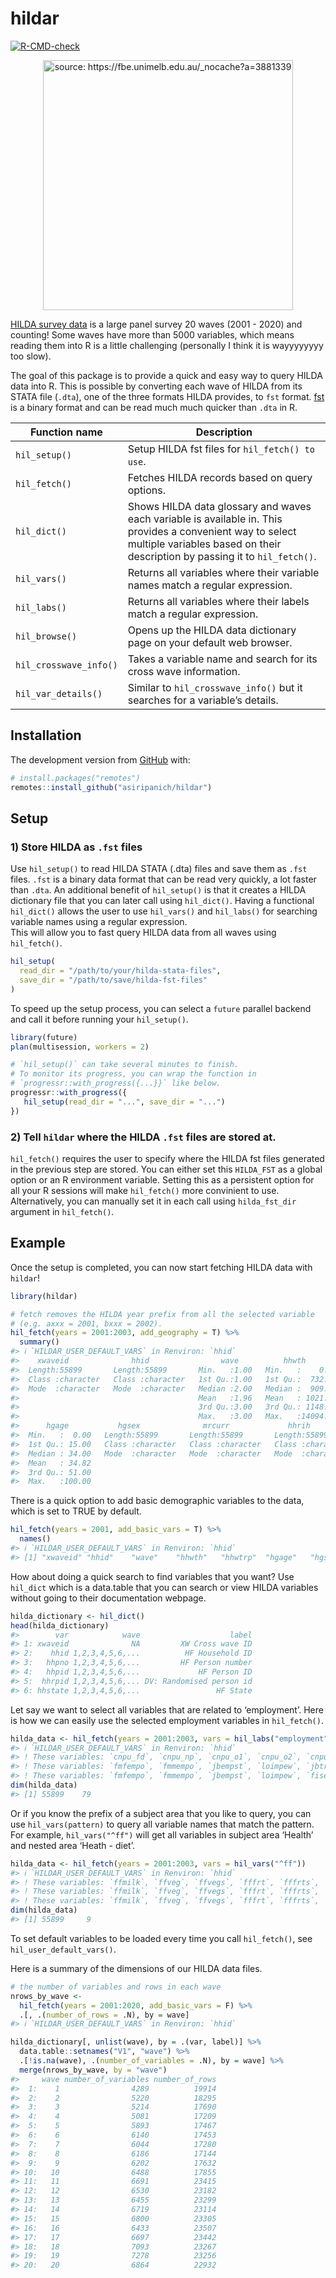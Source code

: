 
<!-- README.md is generated from README.Rmd. Please edit that file -->

# hildar

<!-- badges: start -->

[![R-CMD-check](https://github.com/asiripanich/hildar/actions/workflows/R-CMD-check.yaml/badge.svg)](https://github.com/asiripanich/hildar/actions/workflows/R-CMD-check.yaml)
<!-- badges: end -->

<p align="center">
<img src="https://fbe.unimelb.edu.au/_nocache?a=3881339" title="source: https://fbe.unimelb.edu.au/_nocache?a=3881339" width="400"/>
</p>

[HILDA survey data](https://melbourneinstitute.unimelb.edu.au/hilda) is
a large panel survey 20 waves (2001 - 2020) and counting! Some waves
have more than 5000 variables, which means reading them into R is a
little challenging (personally I think it is wayyyyyyyy too slow).

The goal of this package is to provide a quick and easy way to query
HILDA data into R. This is possible by converting each wave of HILDA
from its STATA file (`.dta`), one of the three formats HILDA provides,
to `fst` format. [fst](https://github.com/fstpackage/fst) is a binary
format and can be read much much quicker than `.dta` in R.

| Function name          | Description                                                                                                                                                                               |
|------------------------|-------------------------------------------------------------------------------------------------------------------------------------------------------------------------------------------|
| `hil_setup()`          | Setup HILDA fst files for `hil_fetch() to use`.                                                                                                                                           |
| `hil_fetch()`          | Fetches HILDA records based on query options.                                                                                                                                             |
| `hil_dict()`           | Shows HILDA data glossary and waves each variable is available in. This provides a convenient way to select multiple variables based on their description by passing it to `hil_fetch()`. |
| `hil_vars()`           | Returns all variables where their variable names match a regular expression.                                                                                                              |
| `hil_labs()`           | Returns all variables where their labels match a regular expression.                                                                                                                      |
| `hil_browse()`         | Opens up the HILDA data dictionary page on your default web browser.                                                                                                                      |
| `hil_crosswave_info()` | Takes a variable name and search for its cross wave information.                                                                                                                          |
| `hil_var_details()`    | Similar to `hil_crosswave_info()` but it searches for a variable’s details.                                                                                                               |

## Installation

The development version from [GitHub](https://github.com/) with:

``` r
# install.packages("remotes")
remotes::install_github("asiripanich/hildar")
```

## Setup

### 1) Store HILDA as `.fst` files

Use `hil_setup()` to read HILDA STATA (.dta) files and save them as
`.fst` files. `.fst` is a binary data format that can be read very
quickly, a lot faster than `.dta`. An additional benefit of
`hil_setup()` is that it creates a HILDA dictionary file that you can
later call using `hil_dict()`. Having a functional `hil_dict()` allows
the user to use `hil_vars()` and `hil_labs()` for searching variable
names using a regular expression.  
This will allow you to fast query HILDA data from all waves using
`hil_fetch()`.

``` r
hil_setup(
  read_dir = "/path/to/your/hilda-stata-files", 
  save_dir = "/path/to/save/hilda-fst-files"
)
```

To speed up the setup process, you can select a `future` parallel
backend and call it before running your `hil_setup()`.

``` r
library(future)
plan(multisession, workers = 2)

# `hil_setup()` can take several minutes to finish.
# To monitor its progress, you can wrap the function in
# `progressr::with_progress({...}}` like below.
progressr::with_progress({
   hil_setup(read_dir = "...", save_dir = "...")
})
```

### 2) Tell `hildar` where the HILDA `.fst` files are stored at.

`hil_fetch()` requires the user to specify where the HILDA fst files
generated in the previous step are stored. You can either set this
`HILDA_FST` as a global option or an R environment variable. Setting
this as a persistent option for all your R sessions will make
`hil_fetch()` more convinient to use. Alternatively, you can manually
set it in each call using `hilda_fst_dir` argument in `hil_fetch()`.

## Example

Once the setup is completed, you can now start fetching HILDA data with
`hildar`!

``` r
library(hildar)

# fetch removes the HILDA year prefix from all the selected variable
# (e.g. axxx = 2001, bxxx = 2002).
hil_fetch(years = 2001:2003, add_geography = T) %>%
  summary()
#> ℹ `HILDAR_USER_DEFAULT_VARS` in Renviron: `hhid`
#>    xwaveid              hhid                wave          hhwth             hhwtrp       
#>  Length:55899       Length:55899       Min.   :1.00   Min.   :    0.0   Min.   :  -10.0  
#>  Class :character   Class :character   1st Qu.:1.00   1st Qu.:  732.7   1st Qu.:  -10.0  
#>  Mode  :character   Mode  :character   Median :2.00   Median :  909.4   Median :  821.9  
#>                                        Mean   :1.96   Mean   : 1021.9   Mean   :  809.4  
#>                                        3rd Qu.:3.00   3rd Qu.: 1148.8   3rd Qu.: 1122.0  
#>                                        Max.   :3.00   Max.   :14094.0   Max.   :16000.0  
#>      hgage           hgsex              mrcurr             hhrih              hhsgcc         
#>  Min.   :  0.00   Length:55899       Length:55899       Length:55899       Length:55899      
#>  1st Qu.: 15.00   Class :character   Class :character   Class :character   Class :character  
#>  Median : 34.00   Mode  :character   Mode  :character   Mode  :character   Mode  :character  
#>  Mean   : 34.82                                                                              
#>  3rd Qu.: 51.00                                                                              
#>  Max.   :100.00
```

There is a quick option to add basic demographic variables to the data,
which is set to TRUE by default.

``` r
hil_fetch(years = 2001, add_basic_vars = T) %>%
  names()
#> ℹ `HILDAR_USER_DEFAULT_VARS` in Renviron: `hhid`
#> [1] "xwaveid" "hhid"    "wave"    "hhwth"   "hhwtrp"  "hgage"   "hgsex"   "mrcurr"  "hhrih"
```

How about doing a quick search to find variables that you want? Use
`hil_dict` which is a data.table that you can search or view HILDA
variables without going to their documentation webpage.

``` r
hilda_dictionary <- hil_dict()
head(hilda_dictionary)
#>        var            wave                    label
#> 1: xwaveid              NA         XW Cross wave ID
#> 2:    hhid 1,2,3,4,5,6,...          HF Household ID
#> 3:   hhpno 1,2,3,4,5,6,...         HF Person number
#> 4:   hhpid 1,2,3,4,5,6,...             HF Person ID
#> 5:  hhrpid 1,2,3,4,5,6,... DV: Randomised person id
#> 6: hhstate 1,2,3,4,5,6,...                 HF State
```

Let say we want to select all variables that are related to
‘employment’. Here is how we can easily use the selected employment
variables in `hil_fetch()`.

``` r
hilda_data <- hil_fetch(years = 2001:2003, vars = hil_labs("employment"))
#> ℹ `HILDAR_USER_DEFAULT_VARS` in Renviron: `hhid`
#> ! These variables: `cnpu_fd`, `cnpu_np`, `cnpu_o1`, `cnpu_o2`, `cnpu_na`, `cnph_o1`, `cnph_o2`, `cnpc_ps`, `cnpc_fd`, `cnpc_o1`, `cnpc_o2`, `cnsu_ps`, `cnsu_fd`, `cnsu_kp`, `cnsu_np`, `cnsu_o1`, `cnsu_o2`, `cnsu_na`, `cnsh_bs`, `cnsh_ru`, `cnsh_re`, `cnsh_ps`, `cnsh_fd`, `cnsh_kp`, `cnsh_o1`, `cnsh_o2`, `cnsc_bs`, `cnsc_ru`, `cnsc_ps`, `cnsc_fd`, `cnsc_kp`, `cnsc_o1`, `cnsc_o2`, `chkb12`, `pjothru`, `pjothra`, `pjotcnt`, `fmfempn`, `fmmempn`, `lshremp`, `lsmnemp`, `lsmncom`, `fisemr`, `lsemp`, `lscom`, `jbtremp`, `ujtros`, `ncesop`, `rcesop`, `rtgwage`, `cnsh_au`, `hepuwrk`, `herjob`, `herhour`, `hechjob`, `hetowrk`, `heonas`, `hespeq`, `heothed`, `nsu1_fd`, `nsu1_o1`, `nsu1_o2`, `nsu1_na`, `nsu1_np`, `nsu2_fd`, `nsu2_o1`, `nsu2_o2`, `nsu2_na`, `nsu2_np`, `nsu3_fd`, `nsu3_o1`, `nsu3_o2`, `nsu3_na`, `nsu3_np`, `nsu4_fd`, `nsu4_o1`, `nsu4_o2`, `nsu4_na`, `nsu4_np`, `nsu5_fd`, `nsu5_o1`, `nsu5_o2`, `nsu5_na`, `nsu5_np`, `nsu6_fd`, `nsu6_o1`, `nsu6_o2`, `nsu6_na`, `nsu6_np`, `nsh1_ps`, `nsh2_ps`, `nsh3_ps`, `nsh4_ps`, `nsh5_ps`, `nsh6_ps`, `nsh1_fd`, `nsh2_fd`, `nsh3_fd`, `nsh4_fd`, `nsh5_fd`, … don't exist in '/Users/amarin/OneDrive - UNSW/data/HIlDA20-fst/Combined_a200u.fst'.
#> ! These variables: `fmfempo`, `fmmempo`, `jbempst`, `loimpew`, `jbtremp`, `ujtros`, `ncesop`, `rcesop`, `rtgwage`, `cnsh_au`, `hepuwrk`, `herjob`, `herhour`, `hechjob`, `hetowrk`, `heonas`, `hespeq`, `heothed`, `nsu1_fd`, `nsu1_o1`, `nsu1_o2`, `nsu1_na`, `nsu1_np`, `nsu2_fd`, `nsu2_o1`, `nsu2_o2`, `nsu2_na`, `nsu2_np`, `nsu3_fd`, `nsu3_o1`, `nsu3_o2`, `nsu3_na`, `nsu3_np`, `nsu4_fd`, `nsu4_o1`, `nsu4_o2`, `nsu4_na`, `nsu4_np`, `nsu5_fd`, `nsu5_o1`, `nsu5_o2`, `nsu5_na`, `nsu5_np`, `nsu6_fd`, `nsu6_o1`, `nsu6_o2`, `nsu6_na`, `nsu6_np`, `nsh1_ps`, `nsh2_ps`, `nsh3_ps`, `nsh4_ps`, `nsh5_ps`, `nsh6_ps`, `nsh1_fd`, `nsh2_fd`, `nsh3_fd`, `nsh4_fd`, `nsh5_fd`, `nsh6_fd`, `nsh1_o1`, `nsh2_o1`, `nsh3_o1`, `nsh4_o1`, `nsh5_o1`, `nsh6_o1`, `nsh1_o2`, `nsh2_o2`, `nsh3_o2`, `nsh4_o2`, `nsh5_o2`, `nsh6_o2`, `npu1_o1`, `npu1_o2`, `npu1_na`, `npu1_np`, `npu2_o1`, `npu2_o2`, `npu2_na`, `npu2_np`, `npu3_o1`, `npu3_o2`, `npu3_na`, `npu3_np`, `npu4_o1`, `npu4_o2`, `npu4_na`, `npu4_np`, `npu5_o1`, `npu5_o2`, `npu5_na`, `npu5_np`, `npu6_o1`, `npu6_o2`, `npu6_na`, `npu6_np`, `nph1_fd`, `nph2_fd`, `nph3_fd`, `nph4_fd`, … don't exist in '/Users/amarin/OneDrive - UNSW/data/HIlDA20-fst/Combined_b200u.fst'.
#> ! These variables: `fmfempo`, `fmmempo`, `jbempst`, `loimpew`, `fisemr`, `cnsh_au`, `hepuwrk`, `herjob`, `herhour`, `hechjob`, `hetowrk`, `heonas`, `hespeq`, `heothed`, `nsu1_fd`, `nsu1_o1`, `nsu1_o2`, `nsu1_na`, `nsu1_np`, `nsu2_fd`, `nsu2_o1`, `nsu2_o2`, `nsu2_na`, `nsu2_np`, `nsu3_fd`, `nsu3_o1`, `nsu3_o2`, `nsu3_na`, `nsu3_np`, `nsu4_fd`, `nsu4_o1`, `nsu4_o2`, `nsu4_na`, `nsu4_np`, `nsu5_fd`, `nsu5_o1`, `nsu5_o2`, `nsu5_na`, `nsu5_np`, `nsu6_fd`, `nsu6_o1`, `nsu6_o2`, `nsu6_na`, `nsu6_np`, `nsh1_ps`, `nsh2_ps`, `nsh3_ps`, `nsh4_ps`, `nsh5_ps`, `nsh6_ps`, `nsh1_fd`, `nsh2_fd`, `nsh3_fd`, `nsh4_fd`, `nsh5_fd`, `nsh6_fd`, `nsh1_o1`, `nsh2_o1`, `nsh3_o1`, `nsh4_o1`, `nsh5_o1`, `nsh6_o1`, `nsh1_o2`, `nsh2_o2`, `nsh3_o2`, `nsh4_o2`, `nsh5_o2`, `nsh6_o2`, `npu1_o1`, `npu1_o2`, `npu1_na`, `npu1_np`, `npu2_o1`, `npu2_o2`, `npu2_na`, `npu2_np`, `npu3_o1`, `npu3_o2`, `npu3_na`, `npu3_np`, `npu4_o1`, `npu4_o2`, `npu4_na`, `npu4_np`, `npu5_o1`, `npu5_o2`, `npu5_na`, `npu5_np`, `npu6_o1`, `npu6_o2`, `npu6_na`, `npu6_np`, `nph1_fd`, `nph2_fd`, `nph3_fd`, `nph4_fd`, `nph5_fd`, `nph6_fd`, `nph1_o1`, `nph2_o1`, … don't exist in '/Users/amarin/OneDrive - UNSW/data/HIlDA20-fst/Combined_c200u.fst'.
dim(hilda_data)
#> [1] 55899    79
```

Or if you know the prefix of a subject area that you like to query, you
can use `hil_vars(pattern)` to query all variable names that match the
pattern. For example, `hil_vars("^ff")` will get all variables in
subject area ‘Health’ and nested area ‘Heath - diet’.

``` r
hilda_data <- hil_fetch(years = 2001:2003, vars = hil_vars("^ff"))
#> ℹ `HILDAR_USER_DEFAULT_VARS` in Renviron: `hhid`
#> ! These variables: `ffmilk`, `ffveg`, `ffvegs`, `fffrt`, `fffrts`, `ffbf`, `ffsalt`, `ffbrfr`, `fflunr`, `ffdinr`, `ffcdiet`, `ffdietf`, `ffsrw`, `ffscw`, `ffleg`, `ffcake`, `ffpasta`, `ffsnack`, `ffcerl`, `ffconf`, `ffbread`, `ffspud`, `ffrmeat`, `ffprocm`, `ffpoult`, and `fffish` don't exist in '/Users/amarin/OneDrive - UNSW/data/HIlDA20-fst/Combined_a200u.fst'.
#> ! These variables: `ffmilk`, `ffveg`, `ffvegs`, `fffrt`, `fffrts`, `ffbf`, `ffsalt`, `ffbrfr`, `fflunr`, `ffdinr`, `ffcdiet`, `ffdietf`, `ffsrw`, `ffscw`, `ffleg`, `ffcake`, `ffpasta`, `ffsnack`, `ffcerl`, `ffconf`, `ffbread`, `ffspud`, `ffrmeat`, `ffprocm`, `ffpoult`, and `fffish` don't exist in '/Users/amarin/OneDrive - UNSW/data/HIlDA20-fst/Combined_b200u.fst'.
#> ! These variables: `ffmilk`, `ffveg`, `ffvegs`, `fffrt`, `fffrts`, `ffbf`, `ffsalt`, `ffbrfr`, `fflunr`, `ffdinr`, `ffcdiet`, `ffdietf`, `ffsrw`, `ffscw`, `ffleg`, `ffcake`, `ffpasta`, `ffsnack`, `ffcerl`, `ffconf`, `ffbread`, `ffspud`, `ffrmeat`, `ffprocm`, `ffpoult`, and `fffish` don't exist in '/Users/amarin/OneDrive - UNSW/data/HIlDA20-fst/Combined_c200u.fst'.
dim(hilda_data)
#> [1] 55899     9
```

To set default variables to be loaded every time you call `hil_fetch()`,
see `hil_user_default_vars()`.

Here is a summary of the dimensions of our HILDA data files.

``` r
# the number of variables and rows in each wave
nrows_by_wave <-
  hil_fetch(years = 2001:2020, add_basic_vars = F) %>%
  .[, .(number_of_rows = .N), by = wave]
#> ℹ `HILDAR_USER_DEFAULT_VARS` in Renviron: `hhid`

hilda_dictionary[, unlist(wave), by = .(var, label)] %>%
  data.table::setnames("V1", "wave") %>%
  .[!is.na(wave), .(number_of_variables = .N), by = wave] %>%
  merge(nrows_by_wave, by = "wave")
#>     wave number_of_variables number_of_rows
#>  1:    1                4289          19914
#>  2:    2                5220          18295
#>  3:    3                5214          17690
#>  4:    4                5081          17209
#>  5:    5                5893          17467
#>  6:    6                6140          17453
#>  7:    7                6044          17280
#>  8:    8                6186          17144
#>  9:    9                6202          17632
#> 10:   10                6488          17855
#> 11:   11                6691          23415
#> 12:   12                6530          23182
#> 13:   13                6455          23299
#> 14:   14                6719          23114
#> 15:   15                6800          23305
#> 16:   16                6433          23507
#> 17:   17                6697          23442
#> 18:   18                7093          23267
#> 19:   19                7278          23256
#> 20:   20                6864          22932
```
